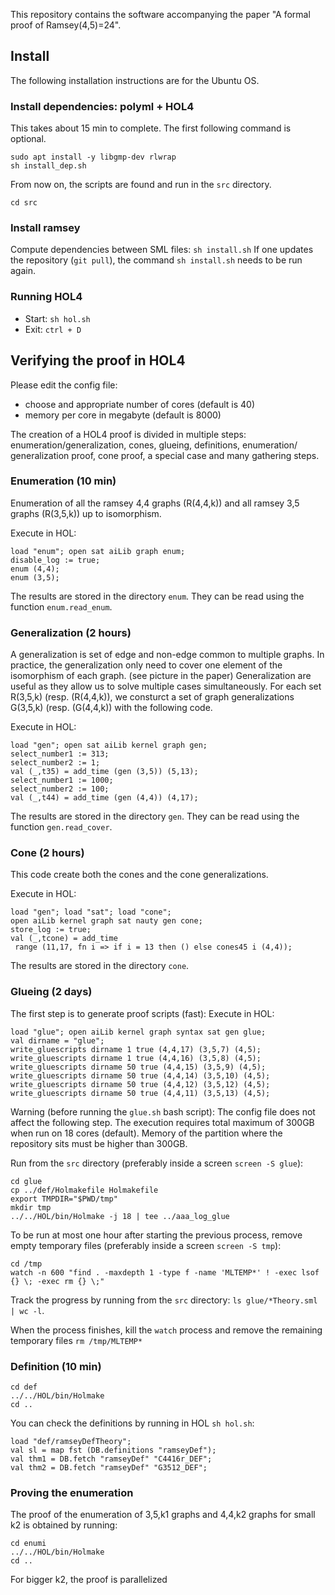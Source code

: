 This repository contains the software accompanying the paper 
"A formal proof of Ramsey(4,5)=24". 

## Install
The following installation instructions are for the Ubuntu OS.


### Install dependencies: polyml + HOL4
This takes about 15 min to complete. The first following command is optional.
``` 
sudo apt install -y libgmp-dev rlwrap
sh install_dep.sh
```

From now on, the scripts are found and run in the `src` directory.

``` 
cd src
```

### Install ramsey
Compute dependencies between SML files: `sh install.sh`
If one updates the repository (`git pull`), 
the command `sh install.sh` needs to be run again.

### Running HOL4
- Start: `sh hol.sh`
- Exit: `ctrl + D`

## Verifying the proof in HOL4
Please edit the config file: 
- choose and appropriate number of cores (default is 40)
- memory per core in megabyte (default is 8000)

The creation of a HOL4 proof is divided in multiple steps: 
enumeration/generalization, cones, glueing, definitions, enumeration/
generalization proof, cone proof, 
a special case and many gathering steps.

### Enumeration (10 min)
Enumeration of all the ramsey 4,4 graphs (R(4,4,k)) 
and all ramsey 3,5 graphs (R(3,5,k)) up to isomorphism.

Execute in HOL:
```
load "enum"; open sat aiLib graph enum;
disable_log := true;
enum (4,4);
enum (3,5);
```

The results are stored in the directory `enum`.
They can be read using the function `enum.read_enum`.

### Generalization (2 hours)
A generalization is set of edge and non-edge common to multiple graphs.
In practice, the generalization only need to cover 
one element of the isomorphism of each graph. (see picture in the paper)
Generalization are useful as they allow us to solve multiple cases 
simultaneously. For each set R(3,5,k) (resp. (R(4,4,k)), we consturct a set of 
graph generalizations G(3,5,k) (resp. (G(4,4,k)) with the following code.

Execute in HOL:
```
load "gen"; open sat aiLib kernel graph gen;
select_number1 := 313;
select_number2 := 1;
val (_,t35) = add_time (gen (3,5)) (5,13);
select_number1 := 1000;
select_number2 := 100;
val (_,t44) = add_time (gen (4,4)) (4,17);
```

The results are stored in the directory `gen`. 
They can be read using the function `gen.read_cover`.

### Cone (2 hours)

This code create both the cones and the cone generalizations.

Execute in HOL:
```
load "gen"; load "sat"; load "cone";
open aiLib kernel graph sat nauty gen cone;
store_log := true;
val (_,tcone) = add_time 
 range (11,17, fn i => if i = 13 then () else cones45 i (4,4));
```

The results are stored in the directory `cone`. 

### Glueing (2 days)

The first step is to generate proof scripts (fast):
Execute in HOL:
```
load "glue"; open aiLib kernel graph syntax sat gen glue;
val dirname = "glue";
write_gluescripts dirname 1 true (4,4,17) (3,5,7) (4,5);
write_gluescripts dirname 1 true (4,4,16) (3,5,8) (4,5);
write_gluescripts dirname 50 true (4,4,15) (3,5,9) (4,5);
write_gluescripts dirname 50 true (4,4,14) (3,5,10) (4,5);
write_gluescripts dirname 50 true (4,4,12) (3,5,12) (4,5);
write_gluescripts dirname 50 true (4,4,11) (3,5,13) (4,5);
```

Warning (before running the `glue.sh` bash script): 
The config file does not affect the following step.
The execution requires total maximum of 300GB when run on 18 cores (default).
Memory of the partition where the repository sits must be higher than 300GB.

Run from the `src` directory (preferably inside a screen `screen -S glue`):
```
cd glue
cp ../def/Holmakefile Holmakefile
export TMPDIR="$PWD/tmp"
mkdir tmp
../../HOL/bin/Holmake -j 18 | tee ../aaa_log_glue
```

To be run at most one hour after starting the previous process,
remove empty temporary files (preferably inside a screen `screen -S tmp`):
```
cd /tmp
watch -n 600 "find . -maxdepth 1 -type f -name 'MLTEMP*' ! -exec lsof {} \; -exec rm {} \;"
```

Track the progress by running from the `src` directory: 
`ls glue/*Theory.sml | wc -l`.

When the process finishes, kill the `watch` process and remove the 
remaining temporary files `rm /tmp/MLTEMP*`

### Definition (10 min)
```
cd def
../../HOL/bin/Holmake 
cd ..
```

You can check the definitions by running in HOL ``sh hol.sh``:
```
load "def/ramseyDefTheory";
val sl = map fst (DB.definitions "ramseyDef");
val thm1 = DB.fetch "ramseyDef" "C4416r_DEF";
val thm2 = DB.fetch "ramseyDef" "G3512_DEF";
```

### Proving the enumeration
The proof of the enumeration of 3,5,k1 graphs and 4,4,k2 graphs for small k2
is obtained by running:

```
cd enumi
../../HOL/bin/Holmake
cd ..
```

For bigger k2, the proof is parallelized









 
